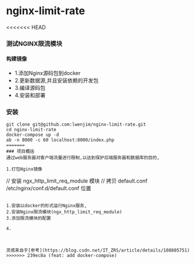 # nginx-limit-rate

<<<<<<< HEAD
### 测试NGINX限流模块
#### 构建镜像
* 1.添加Nginx源码包到docker
* 2.更新数据源,并且安装依赖的开发包
* 3.编译源码包
* 4.安装和部署

### 安装
```
git clone git@github.com:lwenjim/nginx-limit-rate.git
cd nginx-limit-rate
docker-compose up -d
ab -n 8000 -c 60 localhost:8000/index.php
=======
### 项目概括
通过web服务器对客户端流量进行限制,以达到保护后端服务器和数据库的目的,

1.打包Nginx镜像
```
// 安装 ngx_http_limit_req_module 模块
// 拷贝 default.conf /etc/nginx/conf.d/default.conf 位置
```

1.安装以docker的形式运行Nginx服务, 
2.安装Nginx限流模块(ngx_http_limit_req_module)
3.添加限流模块的配置

```

```
4.



灵感来自于[参考](https://blog.csdn.net/IT_ZRS/article/details/108805751)
>>>>>>> 239ec8a (feat: add docker-compose)
